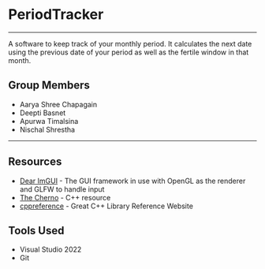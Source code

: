 # PeriodTracker
---
A software to keep track of your monthly period. It calculates the next date using the previous date of your period as well as the fertile window in that month.

## Group Members
  * Aarya Shree Chapagain
  * Deepti Basnet
  * Apurwa Timalsina
  * Nischal Shrestha

---
## Resources
 * [Dear ImGUI](https://github.com/ocornut/imgui) - The GUI framework in use with OpenGL as the renderer and GLFW to handle input
 * [The Cherno](https://www.youtube.com/playlist?list=PLlrATfBNZ98dudnM48yfGUldqGD0S4FFb) - C++ resource
 * [cppreference](https://en.cppreference.com/w/) - Great C++ Library Reference Website


## Tools Used
 * Visual Studio 2022
 * Git
